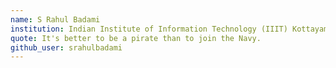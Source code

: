 ```yaml
---
name: S Rahul Badami
institution: Indian Institute of Information Technology (IIIT) Kottayam
quote: It's better to be a pirate than to join the Navy.
github_user: srahulbadami
---
```

